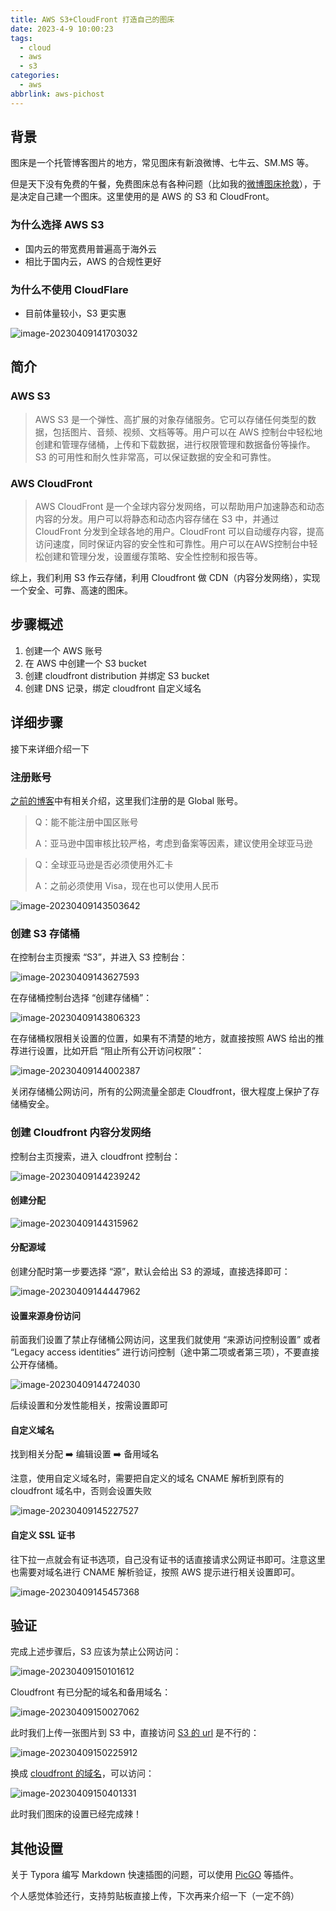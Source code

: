 ```yaml
---
title: AWS S3+CloudFront 打造自己的图床
date: 2023-4-9 10:00:23
tags:
  - cloud
  - aws
  - s3
categories:
  - aws
abbrlink: aws-pichost
---
```




## 背景

图床是一个托管博客图片的地方，常见图床有新浪微博、七牛云、SM.MS 等。

但是天下没有免费的午餐，免费图床总有各种问题（比如我的[微博图床抢救](https://blog.xiabee.cn/posts/sina-pichost/)），于是决定自己建一个图床。这里使用的是 AWS 的 S3 和 CloudFront。



### 为什么选择 AWS S3

* 国内云的带宽费用普遍高于海外云
* 相比于国内云，AWS 的合规性更好

### 为什么不使用 CloudFlare

* 目前体量较小，S3 更实惠

![image-20230409141703032](https://s3.xiabee.cn/pic/2023/04/9b5e724e3ef4779181b00c79aa823795605baadd5eb388f10ed176c008c1add9.png)



## 简介

### AWS S3

>  AWS S3 是一个弹性、高扩展的对象存储服务。它可以存储任何类型的数据，包括图片、音频、视频、文档等等。用户可以在 AWS 控制台中轻松地创建和管理存储桶，上传和下载数据，进行权限管理和数据备份等操作。S3 的可用性和耐久性非常高，可以保证数据的安全和可靠性。



### AWS CloudFront

> AWS CloudFront 是一个全球内容分发网络，可以帮助用户加速静态和动态内容的分发。用户可以将静态和动态内容存储在 S3 中，并通过 CloudFront 分发到全球各地的用户。CloudFront 可以自动缓存内容，提高访问速度，同时保证内容的安全性和可靠性。用户可以在AWS控制台中轻松创建和管理分发，设置缓存策略、安全性控制和报告等。



综上，我们利用 S3 作云存储，利用 Cloudfront 做 CDN（内容分发网络），实现一个安全、可靠、高速的图床。



## 步骤概述

1. 创建一个 AWS 账号
2. 在 AWS 中创建一个 S3 bucket
3. 创建 cloudfront distribution 并绑定 S3 bucket
4. 创建 DNS 记录，绑定 cloudfront 自定义域名



## 详细步骤

接下来详细介绍一下

### 注册账号

[之前的博客](https://blog.xiabee.cn/posts/aws-intro/)中有相关介绍，这里我们注册的是 Global 账号。

> Q：能不能注册中国区账号
>
> A：亚马逊中国审核比较严格，考虑到备案等因素，建议使用全球亚马逊



> Q：全球亚马逊是否必须使用外汇卡
>
> A：之前必须使用 Visa，现在也可以使用人民币

![image-20230409143503642](https://s3.xiabee.cn/pic/2023/04/591104855a25d1449c9caf3c79c07e8940f7a6ad6fa5d405205690972cfca254.png)



### 创建 S3 存储桶

在控制台主页搜索 “S3”，并进入 S3 控制台：

![image-20230409143627593](https://s3.xiabee.cn/pic/2023/04/084c7afa058abe5c657dc7f9a64dc58c94f504beb40865005f30e7783c91dd72.png)



在存储桶控制台选择 “创建存储桶”：

![image-20230409143806323](https://s3.xiabee.cn/pic/2023/04/4c123fdad650a1bd4be6378b731937f3046ee0456b500ee190143f4b0b87f46e.png)



在存储桶权限相关设置的位置，如果有不清楚的地方，就直接按照 AWS 给出的推荐进行设置，比如开启 “阻止所有公开访问权限”：

![image-20230409144002387](https://s3.xiabee.cn/pic/2023/04/a0bdd0e77ff583201c53b5db2225b1f912764cfdf454697affd20253caa6879f.png)



关闭存储桶公网访问，所有的公网流量全部走 Cloudfront，很大程度上保护了存储桶安全。



### 创建 Cloudfront 内容分发网络

控制台主页搜索，进入 cloudfront 控制台：

![image-20230409144239242](https://s3.xiabee.cn/pic/2023/04/88173e2b6af406026808a9b1962d348ee169e61274282acf0c9dce923feec062.png)



#### 创建分配

![image-20230409144315962](https://s3.xiabee.cn/pic/2023/04/beca56b1b3501b035654ba6cfd5add24d9fd4e3a02064239e3a3612890663280.png)





#### 分配源域

创建分配时第一步要选择 “源”，默认会给出 S3 的源域，直接选择即可：

![image-20230409144447962](https://s3.xiabee.cn/pic/2023/04/8ad2fbd398e0aacdd492c17dd21aac3efb9e7d4647caa961f889fe5386b69e85.png)



#### 设置来源身份访问

前面我们设置了禁止存储桶公网访问，这里我们就使用 “来源访问控制设置” 或者 “Legacy access identities” 进行访问控制（途中第二项或者第三项），不要直接公开存储桶。

![image-20230409144724030](https://s3.xiabee.cn/pic/2023/04/6a4ecd7b20ba62db99f830478e9624973b704797843097df1c75b3a2eb7f7c93.png)



后续设置和分发性能相关，按需设置即可



#### 自定义域名

找到相关分配 ➡️ 编辑设置 ➡️ 备用域名

注意，使用自定义域名时，需要把自定义的域名 CNAME 解析到原有的 cloudfront 域名中，否则会设置失败

![image-20230409145227527](https://s3.xiabee.cn/pic/2023/04/35e4560b97fd097301260d013fe76ea3296d6b663d328720122a3679dc41a9e8.png)



#### 自定义 SSL 证书

往下拉一点就会有证书选项，自己没有证书的话直接请求公网证书即可。注意这里也需要对域名进行 CNAME 解析验证，按照 AWS 提示进行相关设置即可。

![image-20230409145457368](https://s3.xiabee.cn/pic/2023/04/f9286393d96534649540c6e02a60ed004172acca4b8015af42760cedd71ad1d4.png)



## 验证

完成上述步骤后，S3 应该为禁止公网访问：

![image-20230409150101612](https://s3.xiabee.cn/pic/2023/04/790235a8871138930f18d809539d210220fa55ce6e975f9806c147be32ac620b.png)



Cloudfront 有已分配的域名和备用域名：

![image-20230409150027062](https://s3.xiabee.cn/pic/2023/04/6a444a164f713aae94ccd771ea21e0fc6ba6200b05007ee1506aa4949c95304e.png)



此时我们上传一张图片到 S3 中，直接访问 [S3 的 url](https://xiabee-storage-host.s3.ap-southeast-1.amazonaws.com/pic/wallpaper/3.jpg) 是不行的：

![image-20230409150225912](https://s3.xiabee.cn/pic/2023/04/77bf9f0cb50d25a1e9b75f20b81f31784a8c87763f4a6f5b8ca799b438517864.png)

换成 [cloudfront 的域名](https://s3.xiabee.cn/pic/wallpaper/3.jpg)，可以访问：

![image-20230409150401331](https://s3.xiabee.cn/pic/2023/04/175adcbf345c6e7d2d3c33ccf8112337954792cebb27d158cef8b9f9e23bdf82.png)



此时我们图床的设置已经完成辣！



## 其他设置

关于 Typora 编写 Markdown 快速插图的问题，可以使用 [PicGO](https://github.com/Molunerfinn/PicGo) 等插件。

个人感觉体验还行，支持剪贴板直接上传，下次再来介绍一下（一定不鸽）
